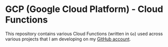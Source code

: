# GCP (Google Cloud Platform) - Cloud Functions 

This repository contains various Cloud Functions (written in `Go`) used across various projects that I am developing on my [GitHub account](https://github.com/vimalpatel19).
